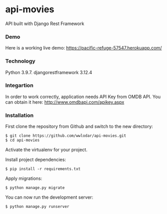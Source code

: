 # api-movies
 API built with Django Rest Framework

### Demo
Here is a working live demo: https://pacific-refuge-57547.herokuapp.com/

### Technology
Python 3.9.7. 
djangorestframework 3.12.4

### Integartion 
In order to work correctly, application needs API Key from OMDB API.
You can obtain it here: 
http://www.omdbapi.com/apikey.aspx

### Installation

First clone the repository from Github and switch to the new directory:
```
$ git clone https://github.com/wwlodar/api-movies.git
$ cd api-movies
```
Activate the virtualenv for your project.

Install project dependencies:
```
$ pip install -r requirements.txt
```
Apply migrations: 
```
$ python manage.py migrate
```
You can now run the development server:
```
$ python manage.py runserver
```
